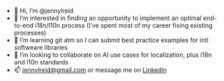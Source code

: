- 👋 Hi, I’m @jennylreid
- 👀 I’m interested in finding an opportunity to implement an optimal end-to-end i18n/l10n process (I've spent most of my career fixing existing processes)
- 🌱 I’m learning git atm so I can submit best practice examples for intl softweare libraries
- 💞️ I’m looking to collaborate on AI use cases for localization, plus i18n and l10n standards
- 📫 jennylreid@gmail.com or message me on [Linkedin](https://www.linkedin.com/in/jennyreid/)

<!---
jennylreid/jennylreid is a ✨ special ✨ repository because its `README.md` (this file) appears on your GitHub profile.
You can click the Preview link to take a look at your changes.
--->
